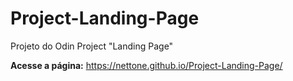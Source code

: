 # Project-Landing-Page
Projeto do Odin Project "Landing Page"

**Acesse a página:** https://nettone.github.io/Project-Landing-Page/
